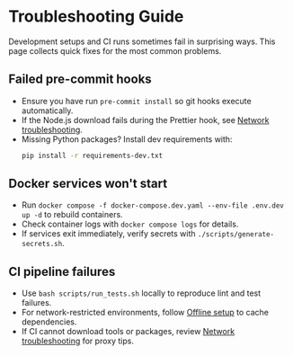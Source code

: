 # Troubleshooting Guide

Development setups and CI runs sometimes fail in surprising ways. This page collects quick fixes for the most common problems.

## Failed pre-commit hooks

- Ensure you have run `pre-commit install` so git hooks execute automatically.
- If the Node.js download fails during the Prettier hook, see [Network troubleshooting](network-troubleshooting.md#pre-commit-nodeenv-ssl-errors).
- Missing Python packages? Install dev requirements with:
  ```bash
  pip install -r requirements-dev.txt
  ```

## Docker services won't start

- Run `docker compose -f docker-compose.dev.yaml --env-file .env.dev up -d` to rebuild containers.
- Check container logs with `docker compose logs` for details.
- If services exit immediately, verify secrets with `./scripts/generate-secrets.sh`.

## CI pipeline failures

- Use `bash scripts/run_tests.sh` locally to reproduce lint and test failures.
- For network-restricted environments, follow [Offline setup](offline-setup.md) to cache dependencies.
- If CI cannot download tools or packages, review [Network troubleshooting](network-troubleshooting.md) for proxy tips.

